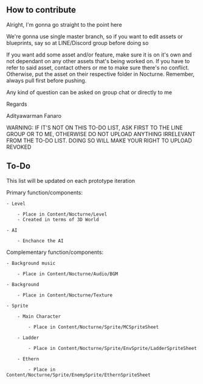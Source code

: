 How to contribute
---------------------------------------

Alright, I'm gonna go straight to the point here

We're gonna use single master branch, so if you want to edit assets or blueprints, say so at LINE/Discord group before doing so

If you want add some asset and/or feature, make sure it is on it's own and not dependant on any other assets that's being worked on. 
If you have to refer to said asset, contact others or me to make sure there's no conflict.
Otherwise, put the asset on their respective folder in Nocturne. Remember, always pull first before pushing.

Any kind of question can be asked on group chat or directly to me

Regards

Adityawarman Fanaro


WARNING: IF IT'S NOT ON THIS TO-DO LIST, ASK FIRST TO THE LINE GROUP OR TO ME, OTHERWISE DO NOT UPLOAD ANYTHING IRRELEVANT FROM THE TO-DO LIST.
DOING SO WILL MAKE YOUR RIGHT TO UPLOAD REVOKED

To-Do
------------------------------------------
This list will be updated on each prototype iteration

Primary function/components:

    - Level

        - Place in Content/Nocturne/Level
        - Created in terms of 3D World

    - AI
    
        - Enchance the AI

Complementary function/components:

    - Background music

        - Place in Content/Nocturne/Audio/BGM

    - Background

        - Place in Content/Nocturne/Texture

    - Sprite

        - Main Character

            - Place in Content/Nocturne/Sprite/MCSpriteSheet

        - Ladder

            - Place in Content/Nocturne/Sprite/EnvSprite/LadderSpriteSheet

        - Ethern

            - Place in Content/Nocturne/Sprite/EnemySprite/EthernSpriteSheet
            